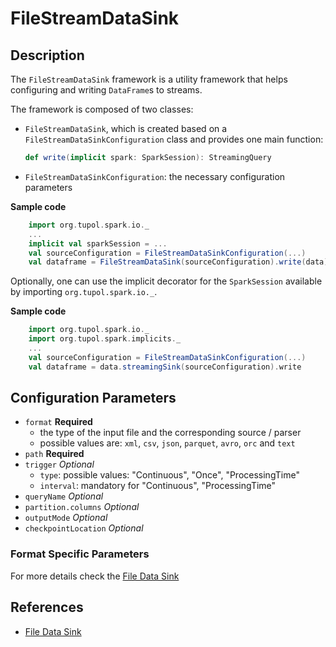 # FileStreamDataSink


## Description

The `FileStreamDataSink` framework is a utility framework that helps configuring and writing `DataFrame`s to streams.

The framework is composed of two classes:
- `FileStreamDataSink`, which is created based on a `FileStreamDataSinkConfiguration` class and provides one main function:
    ```scala
    def write(implicit spark: SparkSession): StreamingQuery
    ```
- `FileStreamDataSinkConfiguration`: the necessary configuration parameters

**Sample code**
```scala
    import org.tupol.spark.io._
    ...
    implicit val sparkSession = ...
    val sourceConfiguration = FileStreamDataSinkConfiguration(...)
    val dataframe = FileStreamDataSink(sourceConfiguration).write(data)
```

Optionally, one can use the implicit decorator for the `SparkSession` available by importing `org.tupol.spark.io._`.

**Sample code**
```scala
    import org.tupol.spark.io._
    import org.tupol.spark.implicits._
    ...
    val sourceConfiguration = FileStreamDataSinkConfiguration(...)
    val dataframe = data.streamingSink(sourceConfiguration).write
```


## Configuration Parameters

- `format` **Required**
  - the type of the input file and the corresponding source / parser
  - possible values are:  `xml`, `csv`, `json`, `parquet`, `avro`, `orc` and `text`
- `path` **Required**
- `trigger` *Optional*
   - `type`: possible values: "Continuous", "Once", "ProcessingTime" 
   - `interval`: mandatory for "Continuous", "ProcessingTime" 
- `queryName` *Optional*
- `partition.columns` *Optional*
- `outputMode` *Optional*
- `checkpointLocation` *Optional*
  
### Format Specific Parameters

For more details check the [File Data Sink](file-data-sink.md#configuration-parameters)


## References

- [File Data Sink](file-data-sink.md#configuration-parameters)
